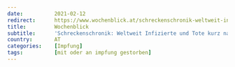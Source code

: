 ```yaml
---
date:          2021-02-12
redirect:      https://www.wochenblick.at/schreckenschronik-weltweit-infizierte-und-tote-kurz-nach-covid-impfung/
title:         Wochenblick
subtitle:      'Schreckenschronik: Weltweit Infizierte und Tote kurz nach Covid-Impfung'
country:       AT
categories:    [Impfung]
tags:          [mit oder an impfung gestorben]
---
```

